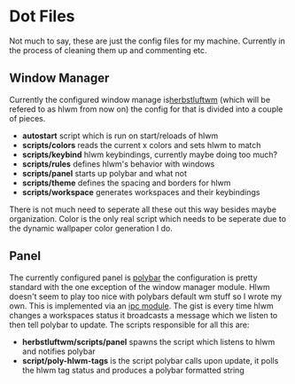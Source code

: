 # Dot Files #

Not much to say, these are just the config files for my machine. Currently
in the process of cleaning them up and commenting etc.

## Window Manager ##

Currently the configured window manage is[herbstluftwm](https://herbstluftwm.org)
(which will be refered to as hlwm from now on) the config for that is divided 
into a couple of pieces.

  * **autostart** script which is run on start/reloads of hlwm
  * **scripts/colors** reads the current x colors and sets hlwm to match
  * **scripts/keybind** hlwm keybindings, currently maybe doing too much?
  * **scripts/rules** defines hlwm's behavior with windows
  * **scripts/panel** starts up polybar and what not
  * **scripts/theme** defines the spacing and borders for hlwm
  * **scripts/workspace** generates workspaces and their keybindings
 
 There is not much need to seperate all these out this way besides maybe organization.
 Color is the only real script which needs to be seperate due to the dynamic wallpaper
 color generation I do.
 
## Panel ##

The currently configured panel is [polybar](https://github.com/jaagr/polybar)
the configuration is pretty standard with the one exception of the window manager
module. Hlwm doesn't seem to play too nice with polybars default wm stuff so I wrote
my own. This is implemented via an [ipc module](https://github.com/jaagr/polybar/wiki/Module:-ipc).
The gist is every time hlwm changes a workspaces status it broadcasts a message which we 
listen to then tell polybar to update. The scripts responsible for all this are:

  * **herbstluftwm/scripts/panel** spawns the script which listens to hlwm and notifies polybar
  * **script/poly-hlwm-tags** is the script polybar calls upon update, it polls the hlwm tag status
  and produces a polybar formatted string

